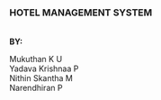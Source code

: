 <h3>
  HOTEL MANAGEMENT SYSTEM
</h3></br>
<b>
  BY:
</b><br>
<p>
  <span>
    Mukuthan K U 
   </span>
     <br>
  <span>
    Yadava Krishnaa P 
  </span><br>
  <span>
    Nithin Skantha M
   </span><br> 
  <span>
    Narendhiran P 
  </span>
</p> <br>
